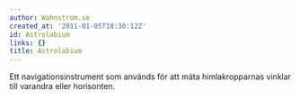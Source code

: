 ```yaml
---
author: Wahnstrom.se
created_at: '2011-01-05T18:30:12Z'
id: Astrolabium
links: {}
title: Astrolabium
---
```


Ett navigationsinstrument som används för att mäta himlakropparnas vinklar till varandra eller
horisonten.